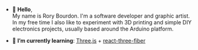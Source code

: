 - 👋 **Hello**,   
My name is Rory Bourdon. I'm a software developer and graphic artist. In my free time I also like to experiment with 3D printing and simple DIY electronics projects, usually based around the Arduino platform.
   
        
- 🌱 **I’m currently learning**: [Three.js](http://threejs.com) + [react-three-fiber](https://github.com/pmndrs/react-three-fiber)

<!---
rbourdon/rbourdon is a ✨ special ✨ repository because its `README.md` (this file) appears on your GitHub profile.
You can click the Preview link to take a look at your changes.
--->

